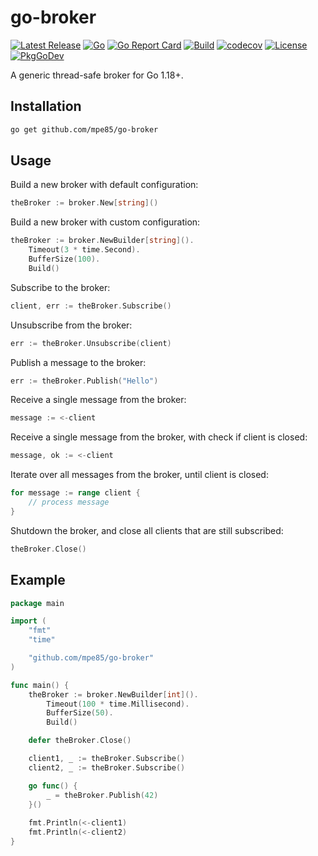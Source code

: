# go-broker

[![Latest Release](https://img.shields.io/github/release/mpe85/go-broker/all.svg?label=Latest%20Release)](https://github.com/mpe85/go-broker/releases/latest)
[![Go](https://img.shields.io/github/go-mod/go-version/mpe85/go-broker)](https://go.dev/)
[![Go Report Card](https://goreportcard.com/badge/github.com/mpe85/go-broker?style=flat-square)](https://goreportcard.com/report/github.com/mpe85/go-broker)
[![Build](https://github.com/mpe85/go-broker/actions/workflows/test.yml/badge.svg)](https://github.com/mpe85/go-broker/actions/workflows/test.yml)
[![codecov](https://codecov.io/gh/mpe85/go-broker/branch/master/graph/badge.svg?token=rWTO2Fk2jc)](https://codecov.io/gh/mpe85/go-broker)
[![License](https://img.shields.io/github/license/mpe85/grampa.svg?label=License)](https://github.com/mpe85/go-broker/blob/master/LICENSE)
[![PkgGoDev](https://pkg.go.dev/badge/mod/github.com/mpe85/go-broker)](https://pkg.go.dev/mod/github.com/mpe85/go-broker)

A generic thread-safe broker for Go 1.18+.

## Installation

```sh
go get github.com/mpe85/go-broker
```

## Usage

Build a new broker with default configuration:
```go
theBroker := broker.New[string]()
```

Build a new broker with custom configuration:
```go
theBroker := broker.NewBuilder[string]().
	Timeout(3 * time.Second).
	BufferSize(100).
	Build()
```

Subscribe to the broker:
```go
client, err := theBroker.Subscribe()
```

Unsubscribe from the broker:
```go
err := theBroker.Unsubscribe(client)
```

Publish a message to the broker:
```go
err := theBroker.Publish("Hello")
```

Receive a single message from the broker:
```go
message := <-client
```

Receive a single message from the broker, with check if client is closed:
```go
message, ok := <-client
```

Iterate over all messages from the broker, until client is closed:
```go
for message := range client {
	// process message
}
```

Shutdown the broker, and close all clients that are still subscribed:
```go
theBroker.Close()
```

## Example

```go
package main

import (
	"fmt"
	"time"

	"github.com/mpe85/go-broker"
)

func main() {
	theBroker := broker.NewBuilder[int]().
		Timeout(100 * time.Millisecond).
		BufferSize(50).
		Build()

	defer theBroker.Close()

	client1, _ := theBroker.Subscribe()
	client2, _ := theBroker.Subscribe()

	go func() {
		_ = theBroker.Publish(42)
    }()
	
	fmt.Println(<-client1)
	fmt.Println(<-client2)
}
```
